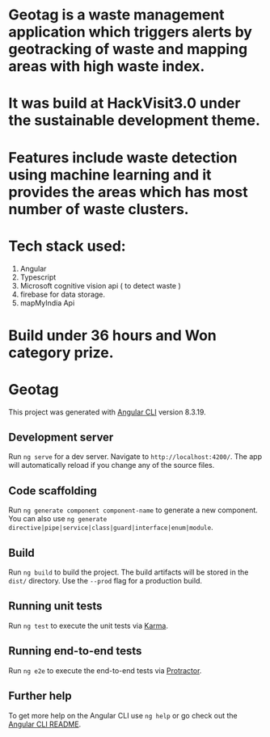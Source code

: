 # Geotag is a waste management application which triggers alerts by geotracking of waste and mapping areas with high waste index.
  # It was build at HackVisit3.0 under the sustainable development theme.
  # Features include waste detection using machine learning and it provides the areas which has most number of waste clusters.
  # Tech stack used: 
   1. Angular 
   2. Typescript
   3. Microsoft cognitive vision api ( to detect waste )
   4. firebase for data storage.
   5. mapMyIndia Api
  # Build under 36 hours and Won category prize.


# Geotag

This project was generated with [Angular CLI](https://github.com/angular/angular-cli) version 8.3.19.

## Development server

Run `ng serve` for a dev server. Navigate to `http://localhost:4200/`. The app will automatically reload if you change any of the source files.

## Code scaffolding

Run `ng generate component component-name` to generate a new component. You can also use `ng generate directive|pipe|service|class|guard|interface|enum|module`.

## Build

Run `ng build` to build the project. The build artifacts will be stored in the `dist/` directory. Use the `--prod` flag for a production build.

## Running unit tests

Run `ng test` to execute the unit tests via [Karma](https://karma-runner.github.io).

## Running end-to-end tests

Run `ng e2e` to execute the end-to-end tests via [Protractor](http://www.protractortest.org/).

## Further help

To get more help on the Angular CLI use `ng help` or go check out the [Angular CLI README](https://github.com/angular/angular-cli/blob/master/README.md).
